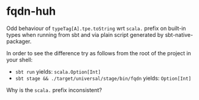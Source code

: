 # fqdn-huh

Odd behaviour of `typeTag[A].tpe.toString` wrt `scala.` prefix on built-in types when running from sbt and via plain script generated by sbt-native-packager.

In order to see the difference try as follows from the root of the project in your shell: 

- `sbt run` yields: `scala.Option[Int]`
- `sbt stage && ./target/universal/stage/bin/fqdn` yields: `Option[Int]`

Why is the `scala.` prefix inconsistent?
